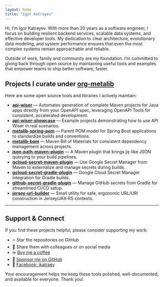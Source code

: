 ```yaml
---
layout: home
title: "Igor Katrayev"
---
```


Hi, I’m Igor Katrayev. With more than 20 years as a software engineer, I focus on building resilient backend services, scalable data systems, and effective developer tools. My dedication to clear architecture, evolutionary data modeling, and system performance ensures that even the most complex systems remain approachable and reliable.

Outside of work, family and community are my foundation. I’m committed to giving back through open source by maintaining useful tools and examples that empower teams to ship better software, faster.

## Projects I curate under [org-metalib](https://github.com/org-metalib)

Here are some open source tools and libraries I actively maintain:

- **[api-wiser](https://github.com/org-metalib/api-wiser)** — Automates generation of complete Maven projects for Java apps 
  directly from your OpenAPI spec, leveraging OpenAPI Tools for consistent, accelerated development.
- **[api-wiser-showcase](https://github.com/org-metalib/api-wiser-showcase)** — Example projects demonstrating how to use 
  API Wiser in real scenarios.
- **[metalib-spring-pom](https://github.com/org-metalib/metalib-spring-pom)** — Parent POM model for Spring Boot applications 
  to standardize builds and conventions.  
- **[metalib-bom](https://github.com/org-metalib/metalib-bom)** — Maven Bill of Materials for consistent dependency 
  management across projects.  
- **[json-path-maven-plugin](https://github.com/json-path-maven-plugin)** — A Maven plugin that brings jq-like JSON 
  querying to your build pipelines.  
- **[gcloud-secret-maven-plugin](https://github.com/org-metalib/gcloud-secret-maven-plugin)** — Use Google Secret Manager
  from Maven to externalize and manage secrets during builds.  
- **[gcloud-secret-gradle-plugin](https://github.com/org-metalib/gcloud-secret-gradle-plugin)** — Google Cloud Secret 
  Manager integration for Gradle builds.  
- **[github-secret-gradle-plugin](https://github.com/org-metalib/github-secret-gradle-plugin)** — Manage GitHub secrets 
  from Gradle for streamlined CI/CD setup.  
- **[jersey-url-builder](https://github.com/org-metalib/jersey-url-builder)** — Small utility for safe, ergonomic URL/URI construction in Jersey/JAX‑RS contexts.  

---

## Support & Connect

If you find these projects helpful, please consider supporting my work:

- ⭐ Star the repositories on GitHub
- 📣 Share them with colleagues or on social media
- ☕ [Buy me a coffee](https://buymeacoffee.com/ikatraev)
- 💖 [Sponsor me on GitHub](https://github.com/sponsors/ikatraev)
- 📘 [Facebook: ikatraev](https://facebook.com/ikatraev)

Your encouragement helps me keep these tools polished, well-documented, and available for everyone. Thank you!

<stripe-buy-button
buy-button-id="buy_btn_1S72usIIU2oMuRpm6a7uSbsn"
publishable-key="pk_live_51Re2htIIU2oMuRpmWXNb9MteJirixKThlsTqm2VYpvFJ7H9or2KTifcbMoqTYVYE6ELmP5XibiEM2ic0q8ZAgpGS0013mH2LbS" />
